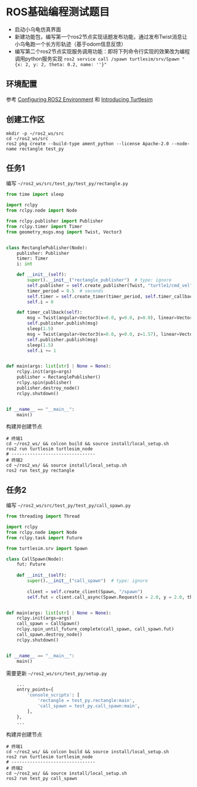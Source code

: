 # ROS基础编程测试题目
- 启动小乌龟仿真界面
- 新建功能包，编写第一个ros2节点实现话题发布功能，通过发布Twist消息让小乌龟跑一个长方形轨迹（基于odom信息反馈）
- 编写第二个ros2节点实现服务调用功能：即将下列命令行实现的效果改为编程调用python服务实现 `ros2 service call /spawn turtlesim/srv/Spawn "{x: 2, y: 2, theta: 0.2, name: ''}"` 

## 环境配置
参考 [Configuring ROS2 Environment](https://docs.ros.org/en/humble/Tutorials/Beginner-CLI-Tools/Configuring-ROS2-Environment.html)
和 [Introducing Turtlesim](https://docs.ros.org/en/humble/Tutorials/Beginner-CLI-Tools/Introducing-Turtlesim/Introducing-Turtlesim.html)

## 创建工作区
```shell
mkdir -p ~/ros2_ws/src
cd ~/ros2_ws/src
ros2 pkg create --build-type ament_python --license Apache-2.0 --node-name rectangle test_py
```

## 任务1
编写 `~/ros2_ws/src/test_py/test_py/rectangle.py`
```python
from time import sleep

import rclpy
from rclpy.node import Node

from rclpy.publisher import Publisher
from rclpy.timer import Timer
from geometry_msgs.msg import Twist, Vector3


class RectanglePublisher(Node):
    publisher: Publisher
    timer: Timer
    i: int

    def __init__(self):
        super().__init__("rectangle_publisher")  # type: ignore
        self.publisher = self.create_publisher(Twist, "turtle1/cmd_vel", 10)
        timer_period = 0.5  # seconds
        self.timer = self.create_timer(timer_period, self.timer_callback)
        self.i = 0

    def timer_callback(self):
        msg = Twist(angular=Vector3(x=0.0, y=0.0, z=0.0), linear=Vector3(x=1.0, y=0.0, z=0.0))
        self.publisher.publish(msg)
        sleep(1.5)
        msg = Twist(angular=Vector3(x=0.0, y=0.0, z=1.57), linear=Vector3(x=0.0, y=0.0, z=0.0))
        self.publisher.publish(msg)
        sleep(1.5)
        self.i += 1


def main(args: list[str] | None = None):
    rclpy.init(args=args)
    publisher = RectanglePublisher()
    rclpy.spin(publisher)
    publisher.destroy_node()
    rclpy.shutdown()


if __name__ == "__main__":
    main()

```

构建并创建节点
```shell
# 终端1
cd ~/ros2_ws/ && colcon build && source install/local_setup.sh
ros2 run turtlesim turtlesim_node
# --------------------------------
# 终端2
cd ~/ros2_ws/ && source install/local_setup.sh
ros2 run test_py rectangle
```

## 任务2
编写 `~/ros2_ws/src/test_py/test_py/call_spawn.py`

```python
from threading import Thread

import rclpy
from rclpy.node import Node
from rclpy.task import Future

from turtlesim.srv import Spawn

class CallSpawn(Node):
    fut: Future
    
    def __init__(self):
        super().__init__("call_spawn")  # type: ignore
        
        client = self.create_client(Spawn, "/spawn")
        self.fut = client.call_async(Spawn.Request(x = 2.0, y = 2.0, theta = 0.2, name = ''))


def main(args: list[str] | None = None):
    rclpy.init(args=args)
    call_spawn = CallSpawn()
    rclpy.spin_until_future_complete(call_spawn, call_spawn.fut)
    call_spawn.destroy_node()
    rclpy.shutdown()


if __name__ == "__main__":
    main()
```
需要更新 `~/ros2_ws/src/test_py/setup.py`

```python
    ...
    entry_points={
        'console_scripts': [
            'rectangle = test_py.rectangle:main',
            'call_spawn = test_py.call_spawn:main',
        ],
    },
    ...
```

构建并创建节点
```shell
# 终端1
cd ~/ros2_ws/ && colcon build && source install/local_setup.sh
ros2 run turtlesim turtlesim_node
# --------------------------------
# 终端2
cd ~/ros2_ws/ && source install/local_setup.sh
ros2 run test_py call_spawn
```